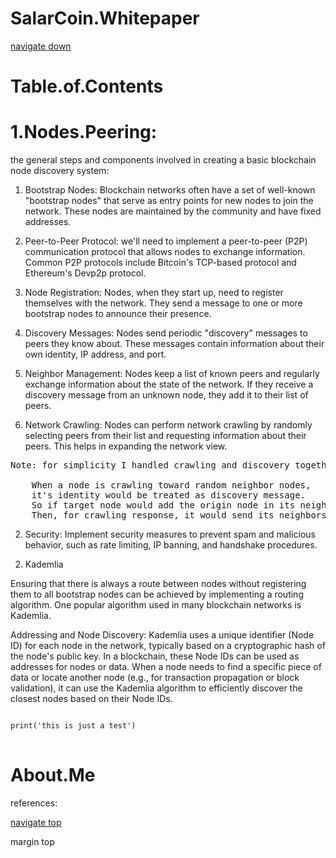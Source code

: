 # SalarCoin.Whitepaper

<a href='#AboutMe'>navigate down</a>

# Table.of.Contents

<a href=''></a>
<a href=''></a>
<a href=''></a>
<a href=''></a>
<a href=''></a>

# 1.Nodes.Peering:

the general steps and components involved in creating a basic blockchain node discovery system:

1. Bootstrap Nodes: Blockchain networks often have a set of well-known "bootstrap nodes" that serve as entry points for new nodes to join the network. These nodes are maintained by the community and have fixed addresses.

2. Peer-to-Peer Protocol: we'll need to implement a peer-to-peer (P2P) communication protocol that allows nodes to exchange information. Common P2P protocols include Bitcoin's TCP-based protocol and Ethereum's Devp2p protocol.

3. Node Registration: Nodes, when they start up, need to register themselves with the network. They send a message to one or more bootstrap nodes to announce their presence.

4. Discovery Messages: Nodes send periodic "discovery" messages to peers they know about. These messages contain information about their own identity, IP address, and port.

5. Neighbor Management: Nodes keep a list of known peers and regularly exchange information about the state of the network. If they receive a discovery message from an unknown node, they add it to their list of peers.

6. Network Crawling: Nodes can perform network crawling by randomly selecting peers from their list and requesting information about their peers. This helps in expanding the network view.

<pre>
Note: for simplicity I handled crawling and discovery together in one process, as following instructor:
    
    When a node is crawling toward random neighbor nodes, 
    it's identity would be treated as discovery message.
    So if target node would add the origin node in its neighbors list if it hasn't before. 
    Then, for crawling response, it would send its neighbors to origin node.
</pre>

2. Security: Implement security measures to prevent spam and malicious behavior, such as rate limiting, IP banning, and handshake procedures.


2) Kademlia

Ensuring that there is always a route between nodes without registering them
to all bootstrap nodes can be achieved by implementing a routing algorithm.
One popular algorithm used in many blockchain networks is Kademlia.

Addressing and Node Discovery:
Kademlia uses a unique identifier (Node ID) for each node in the network,
typically based on a cryptographic hash of the node's public key.
In a blockchain, these Node IDs can be used as addresses for nodes or data.
When a node needs to find a specific piece of data or locate
another node (e.g., for transaction propagation or block validation),
it can use the Kademlia algorithm to efficiently discover the closest nodes based on their Node IDs.


<pre>
<code>
print('this is just a test')
</code>
</pre>

# About.Me

references:

<a href='#SalarCoinWhitepaper'>navigate top</a>

<footer>margin top</footer>